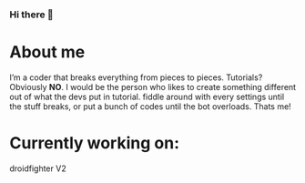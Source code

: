 ### Hi there 👋

# About me

 I’m a coder that breaks everything from pieces to pieces. Tutorials? Obviously **NO**. I would be the person who likes to create something different out of what the devs put in tutorial. fiddle around with every settings until the stuff breaks, or put a bunch of codes until the bot overloads. Thats me!

# Currently working on:

droidfighter V2


<!--
**user096/user096** is a ✨ _special_ ✨ repository because its `README.md` (this file) appears on your GitHub profile.

Here are some ideas to get you started:

- 🔭 I’m currently working on ...
- 🌱 I’m currently learning ...
- 👯 I’m looking to collaborate on ...
- 🤔 I’m looking for help with ...
- 💬 Ask me about ...
- 📫 How to reach me: ...
- 😄 Pronouns: ...
- ⚡ Fun fact: ...
-->
